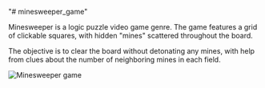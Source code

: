 "# minesweeper_game"<p> 
Minesweeper is a logic puzzle video game genre. The game features a grid of clickable squares, with hidden "mines" scattered throughout the board. <p> 
The objective is to clear the board without detonating any mines, with help from clues about the number of neighboring mines in each field. <p> 

<img src="https://i.ibb.co/FD0Hwvt/1.png" title="Minesweeper game" />
